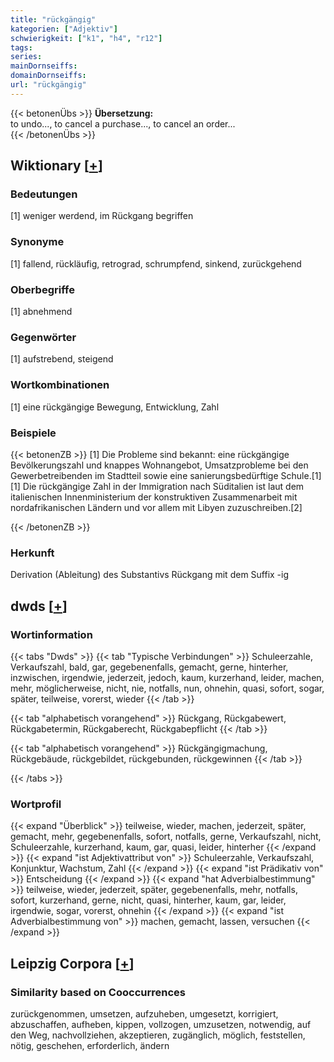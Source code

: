 ```yaml
---
title: "rückgängig"
kategorien: ["Adjektiv"]
schwierigkeit: ["k1", "h4", "r12"]
tags:
series:
mainDornseiffs:
domainDornseiffs:
url: "rückgängig"
---
```


{{< betonenÜbs >}}
**Übersetzung:**  
to undo..., to cancel a purchase..., to cancel an order...  
{{< /betonenÜbs >}}

## Wiktionary [[+](https://de.wiktionary.org/wiki/rückgängig)]

### Bedeutungen
[1] weniger werdend, im Rückgang begriffen  

### Synonyme
[1] fallend, rückläufig, retrograd, schrumpfend, sinkend, zurückgehend  

### Oberbegriffe
[1] abnehmend  

### Gegenwörter
[1] aufstrebend, steigend  

### Wortkombinationen
[1] eine rückgängige Bewegung, Entwicklung, Zahl  

### Beispiele
{{< betonenZB >}}
[1] Die Probleme sind bekannt: eine rückgängige Bevölkerungszahl und knappes Wohnangebot, Umsatzprobleme bei den Gewerbetreibenden im Stadtteil sowie eine sanierungsbedürftige Schule.[1]  
[1] Die rückgängige Zahl in der Immigration nach Süditalien ist laut dem italienischen Innenministerium der konstruktiven Zusammenarbeit mit nordafrikanischen Ländern und vor allem mit Libyen zuzuschreiben.[2]  

{{< /betonenZB >}}
### Herkunft
Derivation (Ableitung) des Substantivs Rückgang mit dem Suffix -ig  



## dwds [[+](https://www.dwds.de/wb/rückgängig)]

### Wortinformation
{{< tabs "Dwds" >}}
{{< tab "Typische Verbindungen" >}}
Schuleerzahle, Verkaufszahl, bald, gar, gegebenenfalls, gemacht, gerne, hinterher, inzwischen, irgendwie, jederzeit, jedoch, kaum, kurzerhand, leider, machen, mehr, möglicherweise, nicht, nie, notfalls, nun, ohnehin, quasi, sofort, sogar, später, teilweise, vorerst, wieder
{{< /tab >}}

{{< tab "alphabetisch vorangehend" >}}
Rückgang, Rückgabewert, Rückgabetermin, Rückgaberecht, Rückgabepflicht
{{< /tab >}}

{{< tab "alphabetisch vorangehend" >}}
Rückgängigmachung, Rückgebäude, rückgebildet, rückgebunden, rückgewinnen
{{< /tab >}}

{{< /tabs >}}

### Wortprofil
{{< expand "Überblick" >}} teilweise, wieder, machen, jederzeit, später, gemacht, mehr, gegebenenfalls, sofort, notfalls, gerne, Verkaufszahl, nicht, Schuleerzahle, kurzerhand, kaum, gar, quasi, leider, hinterher {{< /expand >}}
{{< expand "ist Adjektivattribut von" >}} Schuleerzahle, Verkaufszahl, Konjunktur, Wachstum, Zahl {{< /expand >}}
{{< expand "ist Prädikativ von" >}} Entscheidung {{< /expand >}}
{{< expand "hat Adverbialbestimmung" >}} teilweise, wieder, jederzeit, später, gegebenenfalls, mehr, notfalls, sofort, kurzerhand, gerne, nicht, quasi, hinterher, kaum, gar, leider, irgendwie, sogar, vorerst, ohnehin {{< /expand >}}
{{< expand "ist Adverbialbestimmung von" >}} machen, gemacht, lassen, versuchen {{< /expand >}}

## Leipzig Corpora [[+](https://corpora.uni-leipzig.de/en/res?word=rückgängig&corpusId=deu_newscrawl-public_2018)]


### Similarity based on Cooccurrences
zurückgenommen, umsetzen, aufzuheben, umgesetzt, korrigiert, abzuschaffen, aufheben, kippen, vollzogen, umzusetzen, notwendig, auf den Weg, nachvollziehen, akzeptieren, zugänglich, möglich, feststellen, nötig, geschehen, erforderlich, ändern

